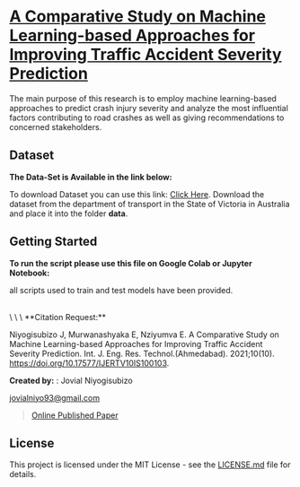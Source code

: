 # [A Comparative Study on Machine Learning-based Approaches for Improving Traffic Accident Severity Prediction ](https://d1wqtxts1xzle7.cloudfront.net/93855501/a-comparative-study-on-machine-learning-based-approaches-for-improving-traffic-accident-severity-prediction-IJERTV10IS100103-libre.pdf?1667872789=&response-content-disposition=inline%3B+filename%3DA_Comparative_Study_on_Machine_Learning.pdf&Expires=1687601005&Signature=HzWa9CRS0RuXmtvBTTiS0099twEyVdDv1ZNay7HM416KBs6Zd-md5oKADJcxh86pogpyvcDdsH1IWhmTTS79pfTWRfIAXgpkeQ2gWaDKQsPxsdlMloUxo1an16XuXAAEhDdd9zCHDTyBypl5jR-2NYkBuyJiIs3eGpflSgnvAvK4I-K4T55HlyUpxVU3ynY--ZIch~zJT1CDFHP-HzJztECIiFYg3Xm0TZqPF-qLiU8cs3k9tHv5AT9j1JnGe4na8aHv-nMnFa0iWZmvTfo1Bfxk4SJFvKGx7nHR1VYXX-1tk7k-dVgvAyXcYsSh93Ymh7mrsHXyreDvtnkeOI4K0g__&Key-Pair-Id=APKAJLOHF5GGSLRBV4ZA)

The main purpose of this research is to employ machine learning-based approaches to predict crash injury severity and analyze the most influential factors contributing to road crashes as well as giving
recommendations to concerned stakeholders.

## Dataset

**The Data-Set is Available in the link below:**

To download Dataset you can use this link: [Click Here](https://catalogue.data.govt.nz/dataset/crash-analysis-system-cas-data4/resource/ba855767-3751-4248-a6ca-ef0b523f2c9b). Download the dataset  from the department of transport in the State of Victoria in Australia and place it into the folder **data**.	



## Getting Started

**To run the script please use this file on Google Colab or Jupyter Notebook:**


all scripts used to train and test models have been provided.

<br/>
\
\
\
**Citation Request:** 

Niyogisubizo J, Murwanashyaka E, Nziyumva E. A Comparative Study on Machine Learning-based Approaches for Improving Traffic Accident Severity Prediction. Int. J. Eng. Res. Technol.(Ahmedabad). 2021;10(10). https://doi.org/10.17577/IJERTV10IS100103.


**Created by:** : Jovial Niyogisubizo 

jovialniyo93@gmail.com

>[Online Published Paper](https://d1wqtxts1xzle7.cloudfront.net/93855501/a-comparative-study-on-machine-learning-based-approaches-for-improving-traffic-accident-severity-prediction-IJERTV10IS100103-libre.pdf?1667872789=&response-content-disposition=inline%3B+filename%3DA_Comparative_Study_on_Machine_Learning.pdf&Expires=1687601593&Signature=WxT6PbLDvFkejAx9w0os83z2FIiov0pWSV-J4yd-TBdwNLe4ExZssTgVh-7iDeTtAndb0k1qQhsVnOb70-v2q01os190-cc36mgIo9LCa4ZLJQ8HB4FVCDW4dApqYX8daY2X8M-iGl4~563n4VECuE0FtbCFYUbC4IKQL5y8lQ2rSunf-049P7PHtMS3wDyFZV~Lx7qW6GYkCDewglj0rJQEkNKZ-mIp9YHqvmzWHCWeBvpBp~o5SKUsIelRKSHDF~30zoF1Bg4EvpzjZtE9nEH8wqmQnHrNEkK~vMHVnHS4O6964M5DlXFhmNI84PbXNPmPzmAdkP9sfEWU0CgD2Q__&Key-Pair-Id=APKAJLOHF5GGSLRBV4ZA)



## License ##
This project is licensed under the MIT License - see the [LICENSE.md](LICENSE.md) file for details.
